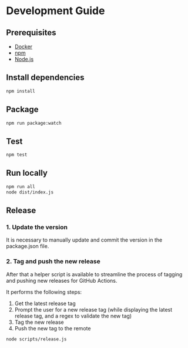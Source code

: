 # Development Guide

## Prerequisites

- [Docker](https://docs.docker.com/get-docker/)
- [npm](https://www.npmjs.com/get-npm)
- [Node.js](https://nodejs.org/en/download/)

## Install dependencies

```bash
npm install
```

## Package

```bash
npm run package:watch
```

## Test

```bash
npm test
```

## Run locally

```bash
npm run all
node dist/index.js
```

## Release

### 1. Update the version

It is necessary to manually update and commit the version in the package.json
file.

### 2. Tag and push the new release

After that a helper script is available to streamline the process of tagging and
pushing new releases for GitHub Actions.

It performs the following steps:

1. Get the latest release tag
1. Prompt the user for a new release tag (while displaying the latest release
   tag, and a regex to validate the new tag)
1. Tag the new release
1. Push the new tag to the remote

```bash
node scripts/release.js
```
